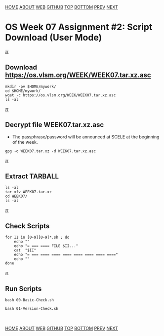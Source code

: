---
---
[HOME](index.md)
[ABOUT](README.md)
[WEB](https://osp4diss.vlsm.org/)
[GITHUB](https://github.com/os2xx/osp4diss/)
[TOP](#)
[BOTTOM](#endofpage)
[PREV](W07-01.md)
[NEXT](W07-03.md)

# OS Week 07 Assignment #2: Script Download (User Mode)

[&#x213C;](#endofpage)<br id="idx00">
## Download <https://os.vlsm.org/WEEK/WEEK07.tar.xz.asc>
```
mkdir -pv $HOME/mywork/
cd $HOME/mywork/
wget -c https://os.vlsm.org/WEEK/WEEK07.tar.xz.asc
ls -al

```

[&#x213C;](#)<br id="idx01">
## Decrypt file WEEK07.tar.xz.asc

* The passphrase/password will be announced at SCELE at the beginning of the week.

```
gpg -o WEEK07.tar.xz -d WEEK07.tar.xz.asc

```

[&#x213C;](#)<br id="idx02">
## Extract TARBALL
```
ls -al
tar xfv WEEK07.tar.xz
cd WEEK07/
ls -al

```

[&#x213C;](#)<br id="idx03">
## Check Scripts
```
for II in [0-9][0-9]*.sh ; do
    echo ""
    echo "= === ==== FILE $II..."
    cat  "$II"
    echo "= === ==== ==== ==== ==== ==== ==== ===="
    echo ""
done

```

[&#x213C;](#)<br id="idx04">
## Run Scripts
```
bash 00-Basic-Check.sh

bash 01-Version-Check.sh

```

<br id="endofpage"><br>
[HOME](index.md)
[ABOUT](README.md)
[WEB](https://osp4diss.vlsm.org/)
[GITHUB](https://github.com/os2xx/osp4diss/)
[TOP](#)
[BOTTOM](#endofpage)
[PREV](W07-01.md)
[NEXT](W07-03.md)
<br>


